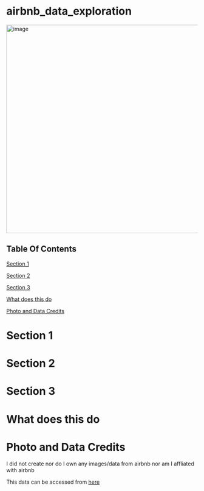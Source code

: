# airbnb_data_exploration
<img width="822" height="547" alt="image" src="https://github.com/user-attachments/assets/75b8fcd0-96d5-4df0-92bf-e4b22ab5cc0e" />


## Table Of Contents
[Section 1](https://github.com/shifflettmb-1/airbnb_data_exploration/blob/main/README.md#section-1)

[Section 2](https://github.com/shifflettmb-1/airbnb_data_exploration/blob/main/README.md#section-2)

[Section 3](https://github.com/shifflettmb-1/airbnb_data_exploration/blob/main/README.md#section-3)

[What does this do](https://github.com/shifflettmb-1/airbnb_data_exploration/blob/main/README.md#what-does-this-do)

[Photo and Data Credits](https://github.com/shifflettmb-1/airbnb_data_exploration/blob/main/README.md#photo-and-data-credits)








# Section 1

# Section 2

# Section 3

# What does this do


# Photo and Data Credits
I did not create nor do I own any images/data from airbnb nor am I affliated with airbnb

This data can be accessed from [here](https://www.kaggle.com/datasets/dgomonov/new-york-city-airbnb-open-data/data)
